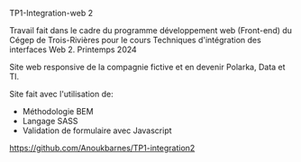 TP1-Integration-web 2


Travail fait dans le cadre du programme développement web (Front-end) du Cégep de Trois-Rivières pour le cours Techniques d'intégration des interfaces Web 2.
Printemps 2024

Site web responsive de la compagnie fictive et en devenir Polarka, Data et TI.

Site fait avec l'utilisation de:

- Méthodologie BEM
- Langage SASS
- Validation de formulaire avec Javascript

https://github.com/Anoukbarnes/TP1-integration2
